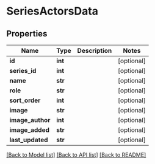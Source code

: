 # SeriesActorsData

## Properties
Name | Type | Description | Notes
------------ | ------------- | ------------- | -------------
**id** | **int** |  | [optional] 
**series_id** | **int** |  | [optional] 
**name** | **str** |  | [optional] 
**role** | **str** |  | [optional] 
**sort_order** | **int** |  | [optional] 
**image** | **str** |  | [optional] 
**image_author** | **int** |  | [optional] 
**image_added** | **str** |  | [optional] 
**last_updated** | **str** |  | [optional] 

[[Back to Model list]](../README.md#documentation-for-models) [[Back to API list]](../README.md#documentation-for-api-endpoints) [[Back to README]](../README.md)


